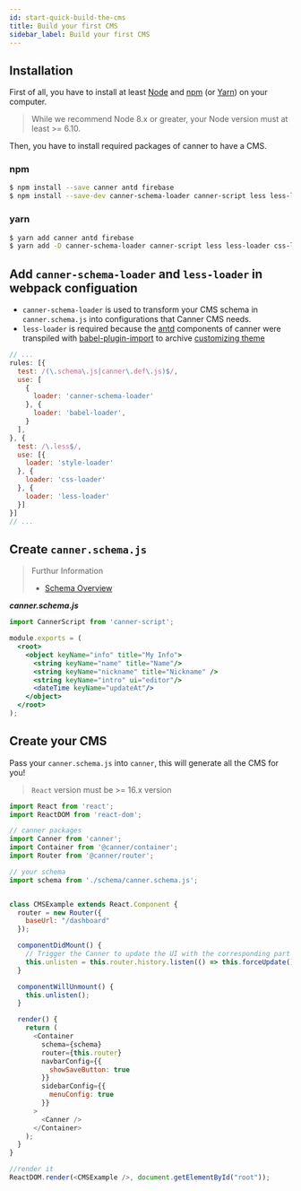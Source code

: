 ```yaml
---
id: start-quick-build-the-cms
title: Build your first CMS
sidebar_label: Build your first CMS
---
```


## Installation

First of all, you have to install at least [Node](https://nodejs.org/en/download/) and [npm](http://npmjs.com/) (or [Yarn](https://yarnpkg.com/)) on your computer.

> While we recommend Node 8.x or greater, your Node version must at least >= 6.10.

Then, you have to install required packages of canner to have a CMS.

### npm

```sh
$ npm install --save canner antd firebase
$ npm install --save-dev canner-schema-loader canner-script less less-loader css-loader style-loader
```

### yarn

```sh
$ yarn add canner antd firebase
$ yarn add -D canner-schema-loader canner-script less less-loader css-loader style-loader
```


## Add `canner-schema-loader` and `less-loader` in webpack configuation

- `canner-schema-loader` is used to transform your CMS schema in `canner.schema.js` into configurations that Canner CMS needs.
- `less-loader` is required because the [antd](https://ant.design) components of canner were transpiled with [babel-plugin-import](https://github.com/ant-design/babel-plugin-import) to archive [customizing theme](https://ant.design/docs/react/customize-theme)

```js
// ...
rules: [{
  test: /(\.schema\.js|canner\.def\.js)$/,
  use: [
    {
      loader: 'canner-schema-loader'
    }, {
      loader: 'babel-loader',
    }
  ],
}, {
  test: /\.less$/,
  use: [{
    loader: 'style-loader'
  }, {
    loader: 'css-loader'
  }, {
    loader: 'less-loader'
  }]
}]
// ...
```

## Create `canner.schema.js`

> Furthur Information
> - [Schema Overview](schema-overview.md)

***canner.schema.js***

```jsx
import CannerScript from 'canner-script';

module.exports = (
  <root>
    <object keyName="info" title="My Info">
      <string keyName="name" title="Name"/>
      <string keyName="nickname" title="Nickname" />
      <string keyName="intro" ui="editor"/>
      <dateTime keyName="updateAt"/>
    </object>
  </root>
);
```

## Create your CMS

Pass your `canner.schema.js` into `canner`, this will generate all the CMS for you!

> `React` version must be >= 16.x version

```js
import React from 'react';
import ReactDOM from 'react-dom';

// canner packages
import Canner from 'canner';
import Container from '@canner/container';
import Router from '@canner/router';

// your schema
import schema from './schema/canner.schema.js';


class CMSExample extends React.Component {
  router = new Router({
    baseUrl: "/dashboard"
  });

  componentDidMount() {
    // Trigger the Canner to update the UI with the corresponding part of your CMS.
    this.unlisten = this.router.history.listen(() => this.forceUpdate());
  }

  componentWillUnmount() {
    this.unlisten();
  }

  render() {
    return (
      <Container
        schema={schema}
        router={this.router}
        navbarConfig={{
          showSaveButton: true
        }}
        sidebarConfig={{
          menuConfig: true
        }}
      >
        <Canner />
      </Container>
    );
  }
}

//render it
ReactDOM.render(<CMSExample />, document.getElementById("root"));
```
